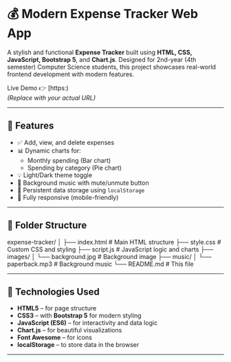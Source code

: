 # 💰 Modern Expense Tracker Web App

A stylish and functional **Expense Tracker** built using **HTML, CSS, JavaScript, Bootstrap 5**, and **Chart.js**. Designed for 2nd-year (4th semester) Computer Science students, this project showcases real-world frontend development with modern features.

Live Demo 👉 [https:)  
*(Replace with your actual URL)*

---

## 🔧 Features

- ✅ Add, view, and delete expenses
- 📊 Dynamic charts for:
  - Monthly spending (Bar chart)
  - Spending by category (Pie chart)
- 💡 Light/Dark theme toggle
- 🎵 Background music with mute/unmute button
- 💾 Persistent data storage using `localStorage`
- 📱 Fully responsive (mobile-friendly)

---

## 📁 Folder Structure

expense-tracker/
│
├── index.html # Main HTML structure
├── style.css # Custom CSS and styling
├── script.js # JavaScript logic and charts
├── images/
│ └── background.jpg # Background image
├── music/
│ └── paperback.mp3 # Background music
└── README.md # This file


---

## 🧠 Technologies Used

- **HTML5** – for page structure  
- **CSS3** – with **Bootstrap 5** for modern styling  
- **JavaScript (ES6)** – for interactivity and data logic  
- **Chart.js** – for beautiful visualizations  
- **Font Awesome** – for icons  
- **localStorage** – to store data in the browser

---


